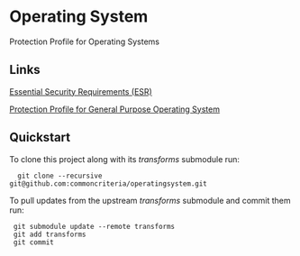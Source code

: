 Operating System
===============

Protection Profile for Operating Systems


## Links
[Essential Security Requirements (ESR)](http://common-criteria.rhcloud.com/operatingsystem/output/operatingsystem-esr.html)

[Protection Profile for General Purpose Operating System](http://common-criteria.rhcloud.com/operatingsystem/output/operatingsystem-release.html)

## Quickstart
To clone this project along with its _transforms_ submodule run:

````
  git clone --recursive git@github.com:commoncriteria/operatingsystem.git
````
To pull updates from the upstream _transforms_ submodule and commit them run:
````
 git submodule update --remote transforms
 git add transforms
 git commit
````
